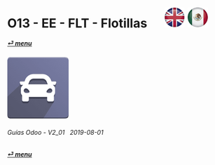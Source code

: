 # O13 - EE - FLT - Flotillas &nbsp;&nbsp;&nbsp;&nbsp; [![en-uk](/doc/img/en-uk_flag_button_small.png)](/en-uk/o13/ee/flt/en-uk-o13-ee-flt-fleet-guides.md) [ ![es-mx](/doc/img/es-mx_flag_button_small.png)](/es-mx/o13/ee/flt/es-mx-o13-ee-flt-fleet-guides.md)
#### [_&#x23CE; menu_](/es-mx/o13/ee/es-mx-o13-ee-guides-menu.md)  
### ![flt](/doc/img/fleet.png)
	
###### Guías Odoo - V2_01 &nbsp; 2019-08-01  
**[_&#x23CE; menu_](/es-mx/o13/ee/es-mx-o13-ee-guides-menu.md)**  
